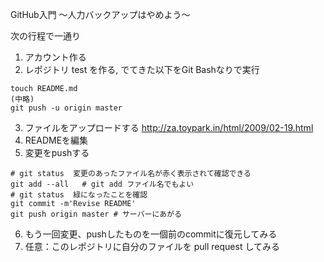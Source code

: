 
GitHub入門
〜人力バックアップはやめよう〜


次の行程で一通り
1. アカウント作る
2. レポジトリ test を作る, でてきた以下をGit Bashなりで実行
```
touch README.md
(中略)
git push -u origin master
```
3. ファイルをアップロードする http://za.toypark.in/html/2009/02-19.html
4. READMEを編集
5. 変更をpushする
```
# git status  変更のあったファイル名が赤く表示されて確認できる
git add --all   # git add ファイル名でもよい
# git status  緑になったことを確認
git commit -m'Revise README'
git push origin master # サーバーにあがる
```
6. もう一回変更、pushしたものを一個前のcommitに復元してみる
7. 任意：このレポジトリに自分のファイルを pull request してみる


